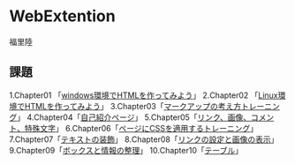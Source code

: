  # WebExtention
 福里陸
 ## 課題
1.Chapter01 「[windows環境でHTMLを作ってみよう](https://github.com/s20022/WebExtention/tree/master/chapter01)」
2.Chapter02 「[Linux環境でHTMLを作ってみよう](https://github.com/s20022/WebExtention/tree/master/chapter02)」
3.Chapter03「[マークアップの考え方トレーニング](https://github.com/s20022/WebExtention/tree/master/chapter03)」
4.Chapter04「[自己紹介ページ](https://github.com/s20022/WebExtention/tree/master/chapter04)」
5.Chapter05「[リンク、画像、コメント、特殊文字](https://github.com/s20022/WebExtention/tree/master/chapter05)」
6.Chapter06「[ページにCSSを適用するトレーニング](https://github.com/s20022/WebExtention/tree/master/chapter06)」
7.Chapter07「[テキストの装飾](https://github.com/s20022/WebExtention/tree/master/chapter07)」
8.Chapter08「[リンクの設定と画像の表示](https://github.com/s20022/WebExtention/tree/master/chapter08)」
9.Chapter09「[ボックスと情報の整理](https://github.com/s20022/WebExtention/tree/master/chapter09)」
10.Chapter10「[テーブル](https://github.com/s20022/WebExtention/tree/master/chapter10)」
